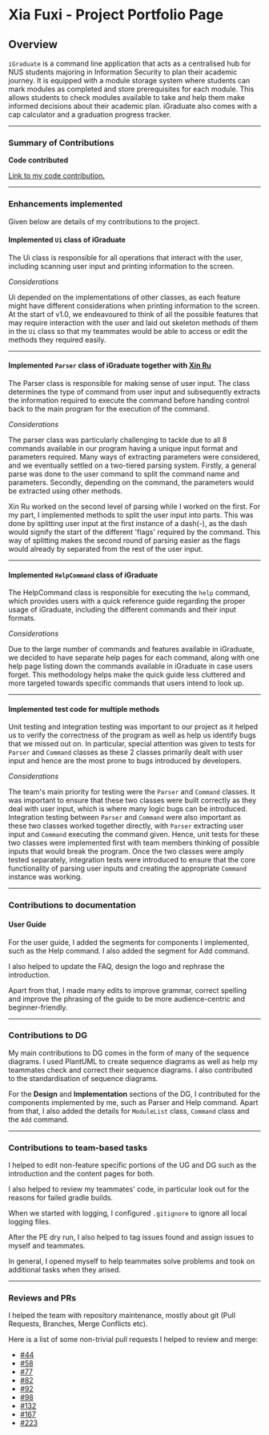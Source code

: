 # Xia Fuxi - Project Portfolio Page

## Overview

`iGraduate` is a command line application that acts as a centralised hub for NUS students majoring in Information 
Security to plan their academic journey. It is equipped with a module storage system where students
can mark modules as completed and store prerequisites for each module. This allows students to check modules available 
to take and help them make informed decisions about their academic plan. iGraduate also comes with a cap calculator and a 
graduation progress tracker.
___
### Summary of Contributions
<b>Code contributed</b>

[Link to my code contribution.](https://nus-cs2113-ay2021s2.github.io/tp-dashboard/?search=fupernova&sort=groupTitle&sortWithin=title&since=2021-03-05&timeframe=commit&mergegroup=&groupSelect=groupByRepos&breakdown=false)
___
### Enhancements implemented
Given below are details of my contributions to the project.

#### Implemented `Ui` class of iGraduate
The Ui class is responsible for all operations that interact with the user, including scanning user input and printing 
information to the screen.

*Considerations*

Ui depended on the implementations of other classes, as each feature might have different considerations when printing
information to the screen. At the start of v1.0, we endeavoured to think of all the possible features that may require interaction
with the user and laid out skeleton methods of them in the `Ui` class so that my teammates would be able to access or edit 
the methods they required easily.
___
#### Implemented `Parser` class of iGraduate together with [Xin Ru](https://github.com/xseh/)
The Parser class is responsible for making sense of user input. The class determines the type of command from user input
and subsequently extracts the information required to execute the command before handing control back to the main program
for the execution of the command.

*Considerations*

The parser class was particularly challenging to tackle due to all 8 commands available in our program having a unique
input format and parameters required. Many ways of extracting parameters were considered, and we eventually settled on a
two-tiered parsing system. Firstly, a general parse was done to the user command to split the command name and parameters.
Secondly, depending on the command, the parameters would be extracted using other methods.

Xin Ru worked on the second level of parsing while I worked on the first. For my part, I implemented methods to split the user input 
into parts. This was done by splitting user input at the first instance of a dash(-), as the dash would signify the start 
of the different 'flags' required by the command. This way of splitting makes the second round of parsing easier as the flags
would already by separated from the rest of the user input.
___
#### Implemented `HelpCommand` class of iGraduate
The HelpCommand class is responsible for executing the `help` command, which provides users with a quick reference guide
regarding the proper usage of iGraduate, including the different commands and their input formats.

*Considerations*

Due to the large number of commands and features available in iGraduate, we decided to have separate help pages for each command,
 along with one help page listing down the commands available in iGraduate in case users forget. This methodology helps
make the quick guide less cluttered and more targeted towards specific commands that users intend to look up.
___
#### Implemented test code for multiple methods

Unit testing and integration testing was important to our project as it helped us to verify the correctness of the program
as well as help us identify bugs that we missed out on. In particular, special attention was given to tests for `Parser`
and `Command` classes as these 2 classes primarily dealt with user input and hence are the most prone to bugs introduced
by developers.

*Considerations*

The team's main priority for testing were the `Parser` and `Command` classes. It was important to ensure that these two
classes were built correctly as they deal with user input, which is where many logic bugs can be introduced. Integration
testing between `Parser` and `Command` were also important as these two classes worked together directly, with `Parser`
extracting user input and `Command` executing the command given. Hence, unit tests for these two classes were implemented 
first with team members thinking of possible inputs that would break the program. Once the two classes were amply tested
separately, integration tests were introduced to ensure that the core functionality of parsing user inputs and creating the
appropriate `Command` instance was working.
____

### Contributions to documentation

#### User Guide

For the user guide, I added the segments for components I implemented, such as the Help command. I also added the segment for
 Add command.

I also helped to update the FAQ, design the logo and rephrase the introduction.

Apart from that, I made many edits to improve grammar, correct spelling and improve the phrasing of the guide to be more
 audience-centric and beginner-friendly.
___
### Contributions to DG

My main contributions to DG comes in the form of many of the sequence diagrams. I used PlantUML to create sequence
diagrams as well as help my teammates check and correct their sequence diagrams. I also contributed to the standardisation
of sequence diagrams.

For the <b>Design</b> and <b>Implementation</b> sections of the DG, I contributed for the components implemented by me,
such as Parser and Help command. Apart from that, I also added the details for `ModuleList` class, `Command` class and the `Add` command.
___
### Contributions to team-based tasks

I helped to edit non-feature specific portions of the UG and DG such as the introduction and the content pages for both.

I also helped to review my teammates' code, in particular look out for the reasons for failed gradle builds.

When we started with logging, I configured `.gitignore` to ignore all local logging files.

After the PE dry run, I also helped to tag issues found and assign issues to myself and teammates.

In general, I opened myself to help teammates solve problems and took on additional tasks when they arised.
___
### Reviews and PRs

I helped the team with repository maintenance, mostly about git (Pull Requests, Branches, Merge Conflicts etc).

Here is a list of some non-trivial pull requests I helped to review and merge:
- [#44](https://github.com/AY2021S2-CS2113T-W09-2/tp/pull/44)
- [#58](https://github.com/AY2021S2-CS2113T-W09-2/tp/pull/58)
- [#77](https://github.com/AY2021S2-CS2113T-W09-2/tp/pull/77)
- [#82](https://github.com/AY2021S2-CS2113T-W09-2/tp/pull/82)
- [#92](https://github.com/AY2021S2-CS2113T-W09-2/tp/pull/92)
- [#98](https://github.com/AY2021S2-CS2113T-W09-2/tp/pull/98)
- [#132](https://github.com/AY2021S2-CS2113T-W09-2/tp/pull/132)
- [#167](https://github.com/AY2021S2-CS2113T-W09-2/tp/pull/167)
- [#223](https://github.com/AY2021S2-CS2113T-W09-2/tp/pull/223)